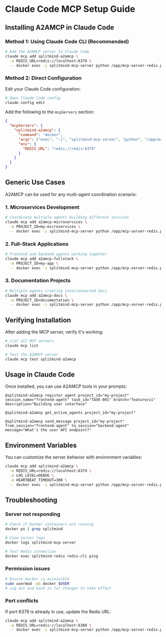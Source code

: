 # Claude Code MCP Setup Guide

## Installing A2AMCP in Claude Code

### Method 1: Using Claude Code CLI (Recommended)

```bash
# Add the A2AMCP server to Claude Code
claude mcp add splitmind-a2amcp \
  -e REDIS_URL=redis://localhost:6379 \
  -- docker exec -i splitmind-mcp-server python /app/mcp-server-redis.py
```

### Method 2: Direct Configuration

Edit your Claude Code configuration:

```bash
# Open Claude Code config
claude config edit
```

Add the following to the `mcpServers` section:

```json
{
  "mcpServers": {
    "splitmind-a2amcp": {
      "command": "docker",
      "args": ["exec", "-i", "splitmind-mcp-server", "python", "/app/mcp-server-redis.py"],
      "env": {
        "REDIS_URL": "redis://redis:6379"
      }
    }
  }
}
```

## Generic Use Cases

A2AMCP can be used for any multi-agent coordination scenario:

### 1. **Microservices Development**
```bash
# Coordinate multiple agents building different services
claude mcp add a2amcp-microservices \
  -e PROJECT_ID=my-microservices \
  -- docker exec -i splitmind-mcp-server python /app/mcp-server-redis.py
```

### 2. **Full-Stack Applications**
```bash
# Frontend and backend agents working together
claude mcp add a2amcp-fullstack \
  -e PROJECT_ID=my-app \
  -- docker exec -i splitmind-mcp-server python /app/mcp-server-redis.py
```

### 3. **Documentation Projects**
```bash
# Multiple agents creating interconnected docs
claude mcp add a2amcp-docs \
  -e PROJECT_ID=documentation \
  -- docker exec -i splitmind-mcp-server python /app/mcp-server-redis.py
```

## Verifying Installation

After adding the MCP server, verify it's working:

```bash
# List all MCP servers
claude mcp list

# Test the A2AMCP server
claude mcp test splitmind-a2amcp
```

## Usage in Claude Code

Once installed, you can use A2AMCP tools in your prompts:

```
@splitmind-a2amcp register_agent project_id="my-project" session_name="frontend-agent" task_id="TASK-001" branch="feature/ui" description="Building user interface"

@splitmind-a2amcp get_active_agents project_id="my-project"

@splitmind-a2amcp send_message project_id="my-project" from_session="frontend-agent" to_session="backend-agent" message="What's the user API endpoint?"
```

## Environment Variables

You can customize the server behavior with environment variables:

```bash
claude mcp add splitmind-a2amcp \
  -e REDIS_URL=redis://localhost:6379 \
  -e LOG_LEVEL=DEBUG \
  -e HEARTBEAT_TIMEOUT=300 \
  -- docker exec -i splitmind-mcp-server python /app/mcp-server-redis.py
```

## Troubleshooting

### Server not responding
```bash
# Check if Docker containers are running
docker ps | grep splitmind

# View server logs
docker logs splitmind-mcp-server

# Test Redis connection
docker exec splitmind-redis redis-cli ping
```

### Permission issues
```bash
# Ensure Docker is accessible
sudo usermod -aG docker $USER
# Log out and back in for changes to take effect
```

### Port conflicts
If port 6379 is already in use, update the Redis URL:
```bash
claude mcp add splitmind-a2amcp \
  -e REDIS_URL=redis://localhost:6380 \
  -- docker exec -i splitmind-mcp-server python /app/mcp-server-redis.py
```